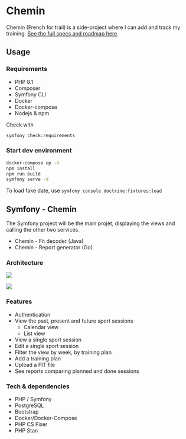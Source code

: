 # Chemin
Chemin (French for trail) is a side-project where I can add and track my training.
[See the full specs and roadmap here](https://hackmd.io/@fjNFD8fpTAqHBnrRIQFRMQ/rkb-mTeQc).

## Usage

### Requirements

- PHP 8.1
- Composer
- Symfony CLI
- Docker
- Docker-compose
- Nodejs & npm

Check with
```bash
symfony check:requirements
```

### Start dev environment

```bash
docker-compose up -d
npm install
npm run build
symfony serve -d
```

To load fake date, use `symfony console doctrine:fixtures:load`

## Symfony - Chemin
The Symfony project will be the main projet, displaying the views and calling the other two services.
- Chemin - Fit decoder (Java)
- Chemin - Report generator (Go)

### Architecture
![](https://i.imgur.com/bp4Hv0b.png)

![](https://i.imgur.com/eoNbWAz.png)

### Features
- Authentication
- View the past, present and future sport sessions
    - Calendar view
    - List view
- View a single sport session
- Edit a single sport session
- Filter the view by week, by training plan
- Add a training plan
- Upload a FIT file
- See reports comparing planned and done sessions

### Tech & dependencies
- PHP / Symfony
- PostgreSQL
- Bootstrap
- Docker/Docker-Compose
- PHP CS Fixer
- PHP Stan
